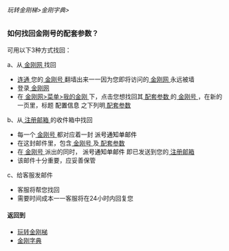###### 玩转金刚梯>金刚字典>

### 如何找回金刚号的配套参数？

可用以下3种方式找回：

a、从[ 金刚网 ](https://github.com/a2zitpro/web/blob/master/LadderFree/kkDictionary/KKSiteZh.md)找回

- [ 连通 ](https://github.com/a2zitpro/web/blob/master/LadderFree/kkDictionary/KKIDsUsage.md)您的[ 金刚号 ](https://github.com/a2zitpro/web/blob/master/LadderFree/kkDictionary/KKID.md)翻墙出来一一因为您即将访问的[ 金刚网 ](https://github.com/a2zitpro/web/blob/master/LadderFree/kkDictionary/KKSiteZh.md)永远被墙
- 登录[ 金刚网 ](https://github.com/a2zitpro/web/blob/master/LadderFree/kkDictionary/KKSiteZh.md)
- 在[ 金刚网>菜单>我的金刚 ](https://www.atozitpro.net/zh/my-account/)下，点击您想找回其[ 配套参数 ](https://github.com/a2zitpro/web/blob/master/LadderFree/kkDictionary/KKIDsParameters.md)的[ 金刚号 ](https://github.com/a2zitpro/web/blob/master/LadderFree/kkDictionary/KKID.md)，在新的一页里，标题<font color="black"> 配置信息 </font>之下列明[ 配套参数 ](https://github.com/a2zitpro/web/blob/master/LadderFree/kkDictionary/KKIDsParameters.md)

b、从[ 注册邮箱 ](https://github.com/a2zitpro/web/blob/master/LadderFree/kkDictionary/RegistrationEmailaddressAtKKSiteZh.md)的收件箱中找回

- 每一个[ 金刚号 ](https://github.com/a2zitpro/web/blob/master/LadderFree/kkDictionary/KKID.md)都对应着一封<font color="black"> 派号通知单邮件 </font>
- 在这封邮件里，包含[ 金刚号 ](https://github.com/a2zitpro/web/blob/master/LadderFree/kkDictionary/KKID.md)及[ 配套参数 ](https://github.com/a2zitpro/web/blob/master/LadderFree/kkDictionary/KKIDsParameters.md)
- 在[ 金刚号 ](https://github.com/a2zitpro/web/blob/master/LadderFree/kkDictionary/KKID.md)派出的同时，<font color="black"> 派号通知单邮件 </font>即已发送到您的[ 注册邮箱 ](https://github.com/a2zitpro/web/blob/master/LadderFree/kkDictionary/RegistrationEmailaddressAtKKSiteZh.md)
- 该邮件十分重要，应妥善保管

c、给客服发邮件

- 客服将帮您找回
- 需要时间成本一一客服将在24小时内回复您


#### 返回到
- [玩转金刚梯](https://github.com/a2zitpro/web/blob/master/LadderFree/A.md)
- [金刚字典](https://github.com/a2zitpro/web/blob/master/LadderFree/kkDictionary/KKDictionary.md)



